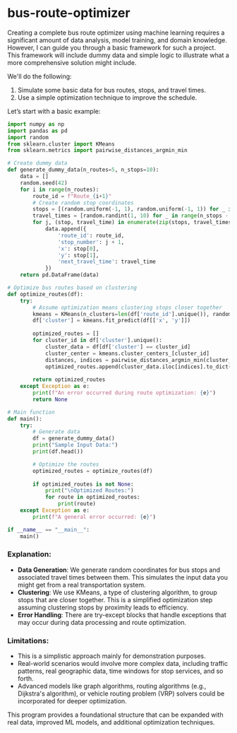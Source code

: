 # bus-route-optimizer

Creating a complete bus route optimizer using machine learning requires a significant amount of data analysis, model training, and domain knowledge. However, I can guide you through a basic framework for such a project. This framework will include dummy data and simple logic to illustrate what a more comprehensive solution might include.

We'll do the following:
1. Simulate some basic data for bus routes, stops, and travel times.
2. Use a simple optimization technique to improve the schedule.

Let’s start with a basic example:

```python
import numpy as np
import pandas as pd
import random
from sklearn.cluster import KMeans
from sklearn.metrics import pairwise_distances_argmin_min

# Create dummy data
def generate_dummy_data(n_routes=5, n_stops=10):
    data = []
    random.seed(42)
    for i in range(n_routes):
        route_id = f"Route_{i+1}"
        # Create random stop coordinates
        stops = [(random.uniform(-1, 1), random.uniform(-1, 1)) for _ in range(n_stops)]
        travel_times = [random.randint(1, 10) for _ in range(n_stops - 1)]
        for j, (stop, travel_time) in enumerate(zip(stops, travel_times)):
            data.append({
                'route_id': route_id,
                'stop_number': j + 1,
                'x': stop[0],
                'y': stop[1],
                'next_travel_time': travel_time
            })
    return pd.DataFrame(data)

# Optimize bus routes based on clustering
def optimize_routes(df):
    try:
        # Assume optimization means clustering stops closer together
        kmeans = KMeans(n_clusters=len(df['route_id'].unique()), random_state=42)
        df['cluster'] = kmeans.fit_predict(df[['x', 'y']])
        
        optimized_routes = []
        for cluster_id in df['cluster'].unique():
            cluster_data = df[df['cluster'] == cluster_id]
            cluster_center = kmeans.cluster_centers_[cluster_id]
            distances, indices = pairwise_distances_argmin_min(cluster_center.reshape(1, -1), cluster_data[['x', 'y']])
            optimized_routes.append(cluster_data.iloc[indices].to_dict('records'))
        
        return optimized_routes
    except Exception as e:
        print(f"An error occurred during route optimization: {e}")
        return None

# Main function
def main():
    try:
        # Generate data
        df = generate_dummy_data()
        print("Sample Input Data:")
        print(df.head())

        # Optimize the routes
        optimized_routes = optimize_routes(df)
        
        if optimized_routes is not None:
            print("\nOptimized Routes:")
            for route in optimized_routes:
                print(route)
    except Exception as e:
        print(f"A general error occurred: {e}")

if __name__ == "__main__":
    main()
```

### Explanation:
- **Data Generation**: We generate random coordinates for bus stops and associated travel times between them. This simulates the input data you might get from a real transportation system.
- **Clustering**: We use KMeans, a type of clustering algorithm, to group stops that are closer together. This is a simplified optimization step assuming clustering stops by proximity leads to efficiency.
- **Error Handling**: There are try-except blocks that handle exceptions that may occur during data processing and route optimization.

### Limitations:
- This is a simplistic approach mainly for demonstration purposes.
- Real-world scenarios would involve more complex data, including traffic patterns, real geographic data, time windows for stop services, and so forth.
- Advanced models like graph algorithms, routing algorithms (e.g., Dijkstra's algorithm), or vehicle routing problem (VRP) solvers could be incorporated for deeper optimization.

This program provides a foundational structure that can be expanded with real data, improved ML models, and additional optimization techniques.